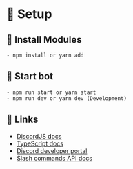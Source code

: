 # 🔖 Setup

## 🛒 Install Modules
```
- npm install or yarn add
```

## 🚀 Start bot
```
- npm run start or yarn start
- npm run dev or yarn dev (Development)
```

## 🔗 Links
- [DiscordJS docs](https://discord.js.org/#/)
- [TypeScript docs](https://www.typescriptlang.org/docs/)
- [Discord developer portal](https://discord.com/developers/docs/intro)
- [Slash commands API docs](https://discord.com/developers/docs/interactions/slash-commands)
